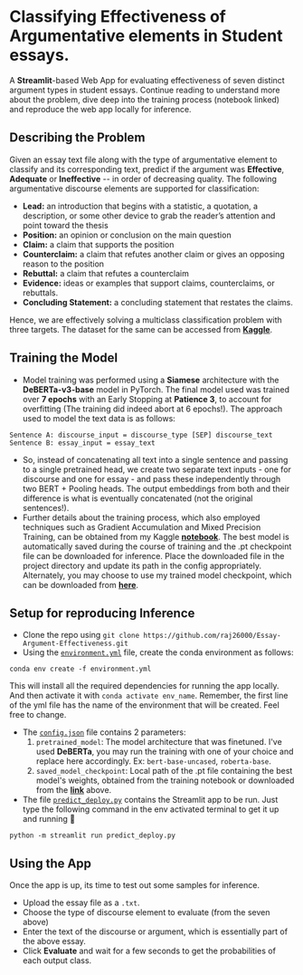 # Classifying Effectiveness of Argumentative elements in Student essays.
A **Streamlit**-based Web App for evaluating effectiveness of seven distinct argument types in student essays. Continue reading to understand more about the problem, dive deep into the training process (notebook linked) and reproduce the web app locally for inference.

## Describing the Problem
Given an essay text file along with the type of argumentative element to classify and its corresponding text, predict if the argument was **Effective**, **Adequate** or **Ineffective** -- in order of decreasing quality. The following argumentative discourse elements are supported for classification:
- **Lead:**  an introduction that begins with a statistic, a quotation, a description, or some other device to grab the reader’s attention and point toward the thesis
- **Position:** an opinion or conclusion on the main question
- **Claim:** a claim that supports the position
- **Counterclaim:** a claim that refutes another claim or gives an opposing reason to the position
- **Rebuttal:** a claim that refutes a counterclaim
- **Evidence:** ideas or examples that support claims, counterclaims, or rebuttals.
- **Concluding Statement:** a concluding statement that restates the claims.

Hence, we are effectively solving a multiclass classification problem with three targets. The dataset for the same can be accessed from [**Kaggle**](https://www.kaggle.com/competitions/feedback-prize-effectiveness). 

## Training the Model
- Model training was performed using a **Siamese** architecture with the **DeBERTa-v3-base** model in PyTorch. The final model used was trained over **7 epochs** with an Early Stopping at **Patience 3**, to account for overfitting (The training did indeed abort at 6 epochs!). The approach used to model the text data is as follows: 
```
Sentence A: discourse_input = discourse_type [SEP] discourse_text 
Sentence B: essay_input = essay_text
```
- So, instead of concatenating all text into a single sentence and passing to a single pretrained head, we create two separate text inputs - one 
for discourse and one for essay - and pass these independently through two BERT + Pooling heads. The output embeddings from both and their 
difference is what is eventually concatenated (not the original sentences!). 
- Further details about the training process, which also employed techniques such as Gradient Accumulation and Mixed Precision Training, can be obtained from my Kaggle 
[**notebook**](https://www.kaggle.com/code/raj26000/pytorch-feedback-deberta-base-training). The best model is automatically saved during the course of training and the .pt checkpoint file can be downloaded for inference. Place the downloaded file in the project directory and update its path in the config appropriately. 
Alternately, you may choose to use my trained model checkpoint, which can be downloaded from [**here**](https://huggingface.co/raj26000/deberta-base-siamese-feedback-arguments/blob/main/saved_model_state_deberta_siamese_3-stack.pt).

## Setup for reproducing Inference
- Clone the repo using `git clone https://github.com/raj26000/Essay-Argument-Effectiveness.git`
- Using the [`environment.yml`](environment.yml) file, create the conda environment as follows:
```
conda env create -f environment.yml
```
This will install all the required dependencies for running the app locally.
And then activate it with `conda activate env_name`. Remember, the first line of the yml file has the name of the environment that will be created. Feel free to change.
- The [`config.json`](config.json) file contains 2 parameters:
	1. `pretrained_model`: The model architecture that was finetuned. I've used **DeBERTa**, you may run the training with one of your choice and replace here accordingly. Ex: 	`bert-base-uncased`, `roberta-base`.
	2. `saved_model_checkpoint`: Local path of the .pt file containing the best model's weights, obtained from the training notebook or downloaded from the [**link**](https://huggingface.co/raj26000/deberta-base-siamese-feedback-arguments/blob/main/saved_model_state_deberta_siamese_3-stack.pt) above.
- The file [`predict_deploy.py`](predict_deploy.py) contains the Streamlit app to be run. Just type the following command in the env activated terminal to get it up and running :rocket:
```
python -m streamlit run predict_deploy.py
```

## Using the App
Once the app is up, its time to test out some samples for inference. 
- Upload the essay file as a `.txt`.
- Choose the type of discourse element to evaluate (from the seven above)
- Enter the text of the discourse or argument, which is essentially part of the above essay.
- Click **Evaluate** and wait for a few seconds to get the probabilities of each output class. 


